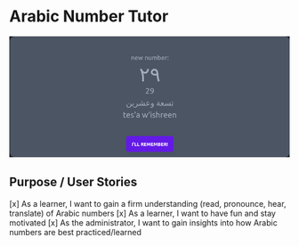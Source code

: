 # Arabic Number Tutor

![Screenshot of the software](src/assets/example_game.png)

## Purpose / User Stories

[x] As a learner, I want to gain a firm understanding (read, pronounce, hear, translate) of Arabic numbers
[x] As a learner, I want to have fun and stay motivated
[x] As the administrator, I want to gain insights into how Arabic numbers are best practiced/learned